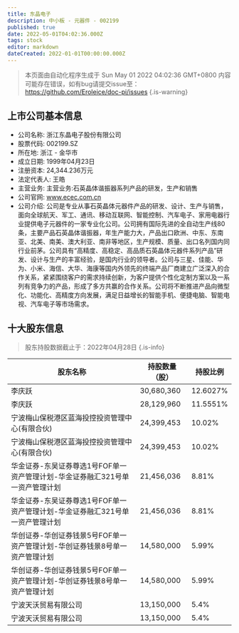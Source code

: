 ```yaml
---
title: 东晶电子
description: 中小板 - 元器件 - 002199
published: true
date: 2022-05-01T04:02:36.000Z
tags: stock
editor: markdown
dateCreated: 2022-01-01T00:00:00.000Z
---
```


> 本页面由自动化程序生成于 Sun May 01 2022 04:02:36 GMT+0800
> 内容可能存在错误，如有bug请提交issue至：https://github.com/Eroleice/doc-pi/issues
{.is-warning}

## 上市公司基本信息
- 公司名称: 浙江东晶电子股份有限公司
- 股票代码: 002199.SZ
- 所在地: 浙江 - 金华市
- 成立日期: 1999年04月23日
- 注册资本: 24,344.236万元
- 法定代表人: 王皓
- 主营业务: 主营业务:石英晶体谐振器系列产品的研发，生产和销售
- 公司官网: www.ecec.com.cn
- 公司介绍: 公司是专业从事石英晶体元器件产品的研发、设计、生产与销售，面向全球航天、军工、通讯、移动互联网、智能控制、汽车电子、家用电器行业提供电子元器件的一家专业化公司。公司拥有国际先进的全自动生产线80条，主要产品石英晶体谐振器，年生产能力大，产品出口欧洲、中东、东南亚、北美、南美、澳大利亚、南非等地区，生产规模、质量、出口名列国内同行业前茅。公司具有“高精度、高稳定、高品质石英晶体元器件系列产品”研发、设计与生产的丰富经验，是国内行业的领导者。公司与三星、佳能、华为、小米、海信、大华、海康等国内外领先的终端产品厂商建立广泛深入的合作关系，紧紧围绕客户的需求持续创新，为客户提供个性化定制方案以及一系列有竞争力的产品，形成了多方共赢的合作关系。公司将不断推进产品向微型化、功能化、高精度方向发展，满足日益增长的智能手机、便捷电脑、智能电视、汽车电子等市场需求。


## 十大股东信息
> 股东持股数据截止于：2022年04月28日
{.is-info}

| 股东名称 | 持股数量（股） | 持股比例 |
| --- | --- | --- |
| 李庆跃 | 30,680,360 | 12.6027% |
| 李庆跃 | 28,129,960 | 11.5551% |
| 宁波梅山保税港区蓝海投控投资管理中心(有限合伙) | 24,399,453 | 10.02% |
| 宁波梅山保税港区蓝海投控投资管理中心(有限合伙) | 24,399,453 | 10.02% |
| 华金证券-东吴证券尊选1号FOF单一资产管理计划-华金证券融汇321号单一资产管理计划 | 21,456,036 | 8.81% |
| 华金证券-东吴证券尊选1号FOF单一资产管理计划-华金证券融汇321号单一资产管理计划 | 21,456,036 | 8.81% |
| 华创证券-华创证券钱景5号FOF单一资产管理计划-华创证券钱景8号单一资产管理计划 | 14,580,000 | 5.99% |
| 华创证券-华创证券钱景5号FOF单一资产管理计划-华创证券钱景8号单一资产管理计划 | 14,580,000 | 5.99% |
| 宁波天沃贸易有限公司 | 13,150,000 | 5.4% |
| 宁波天沃贸易有限公司 | 13,150,000 | 5.4% |




